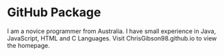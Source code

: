# GitHub Package
I am a novice programmer from Australia. I have small experience in Java, JavaScript, HTML and C Languages. Visit ChrisGibson98.github.io to view the homepage.
